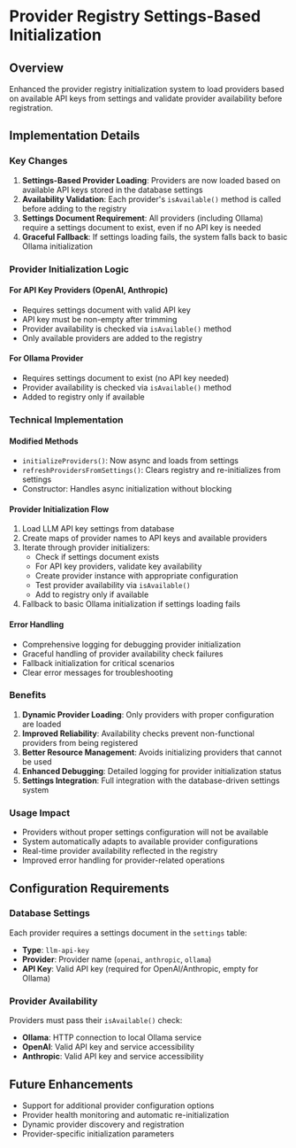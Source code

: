 # Provider Registry Settings-Based Initialization

## Overview
Enhanced the provider registry initialization system to load providers based on available API keys from settings and validate provider availability before registration.

## Implementation Details

### Key Changes
1. **Settings-Based Provider Loading**: Providers are now loaded based on available API keys stored in the database settings
2. **Availability Validation**: Each provider's `isAvailable()` method is called before adding to the registry
3. **Settings Document Requirement**: All providers (including Ollama) require a settings document to exist, even if no API key is needed
4. **Graceful Fallback**: If settings loading fails, the system falls back to basic Ollama initialization

### Provider Initialization Logic

#### For API Key Providers (OpenAI, Anthropic)
- Requires settings document with valid API key
- API key must be non-empty after trimming
- Provider availability is checked via `isAvailable()` method
- Only available providers are added to the registry

#### For Ollama Provider
- Requires settings document to exist (no API key needed)
- Provider availability is checked via `isAvailable()` method
- Added to registry only if available

### Technical Implementation

#### Modified Methods
- `initializeProviders()`: Now async and loads from settings
- `refreshProvidersFromSettings()`: Clears registry and re-initializes from settings
- Constructor: Handles async initialization without blocking

#### Provider Initialization Flow
1. Load LLM API key settings from database
2. Create maps of provider names to API keys and available providers
3. Iterate through provider initializers:
   - Check if settings document exists
   - For API key providers, validate key availability
   - Create provider instance with appropriate configuration
   - Test provider availability via `isAvailable()`
   - Add to registry only if available
4. Fallback to basic Ollama initialization if settings loading fails

#### Error Handling
- Comprehensive logging for debugging provider initialization
- Graceful handling of provider availability check failures
- Fallback initialization for critical scenarios
- Clear error messages for troubleshooting

### Benefits
1. **Dynamic Provider Loading**: Only providers with proper configuration are loaded
2. **Improved Reliability**: Availability checks prevent non-functional providers from being registered
3. **Better Resource Management**: Avoids initializing providers that cannot be used
4. **Enhanced Debugging**: Detailed logging for provider initialization status
5. **Settings Integration**: Full integration with the database-driven settings system

### Usage Impact
- Providers without proper settings configuration will not be available
- System automatically adapts to available provider configurations
- Real-time provider availability reflected in the registry
- Improved error handling for provider-related operations

## Configuration Requirements

### Database Settings
Each provider requires a settings document in the `settings` table:
- **Type**: `llm-api-key`
- **Provider**: Provider name (`openai`, `anthropic`, `ollama`)
- **API Key**: Valid API key (required for OpenAI/Anthropic, empty for Ollama)

### Provider Availability
Providers must pass their `isAvailable()` check:
- **Ollama**: HTTP connection to local Ollama service
- **OpenAI**: Valid API key and service accessibility
- **Anthropic**: Valid API key and service accessibility

## Future Enhancements
- Support for additional provider configuration options
- Provider health monitoring and automatic re-initialization
- Dynamic provider discovery and registration
- Provider-specific initialization parameters
